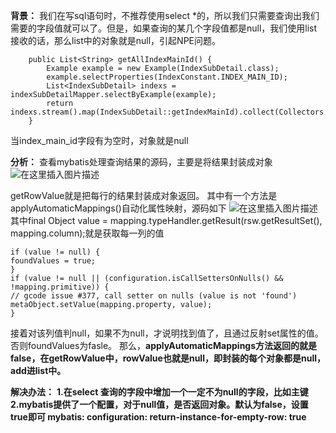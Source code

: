 **背景：**
我们在写sql语句时，不推荐使用select *的，所以我们只需要查询出我们需要的字段值就可以了。但是，如果查询的某几个字段值都是null，我们使用list接收的话，那么list中的对象就是null，引起NPE问题。

```
    public List<String> getAllIndexMainId() {
        Example example = new Example(IndexSubDetail.class);
        example.selectProperties(IndexConstant.INDEX_MAIN_ID);
        List<IndexSubDetail> indexs = indexSubDetailMapper.selectByExample(example);
        return indexs.stream().map(IndexSubDetail::getIndexMainId).collect(Collectors.toList());
    }
```

当index_main_id字段有为空时，对象就是null

**分析：**
查看mybatis处理查询结果的源码，主要是将结果封装成对象
![在这里插入图片描述](https://image.dandelioncloud.cn/images/20220321/92baae89a8e24913adf7a77655e97d1d.png)

getRowValue就是把每行的结果封装成对象返回。
其中有一个方法是applyAutomaticMappings()自动化属性映射，源码如下
![在这里插入图片描述](https://image.dandelioncloud.cn/images/20220321/30e4a8cf6040406c9eb0444425b6adae.png)
其中final Object value = mapping.typeHandler.getResult(rsw.getResultSet(), mapping.column);就是获取每一列的值

```
if (value != null) {
foundValues = true;
}
if (value != null || (configuration.isCallSettersOnNulls() && !mapping.primitive)) {
// gcode issue #377, call setter on nulls (value is not 'found')
metaObject.setValue(mapping.property, value);
}
```

接着对该列值判null，如果不为null，才说明找到值了，且通过反射set属性的值。否则foundValues为fasle。
那么，**applyAutomaticMappings方法返回的就是false，在getRowValue中，rowValue也就是null，即封装的每个对象都是null，add进list中。**

**解决办法：**
**1.在select 查询的字段中增加一个一定不为null的字段，比如主键
2.mybatis提供了一个配置，对于null值，是否返回对象。默认为false，设置true即可
mybatis:
configuration:
return-instance-for-empty-row: true**